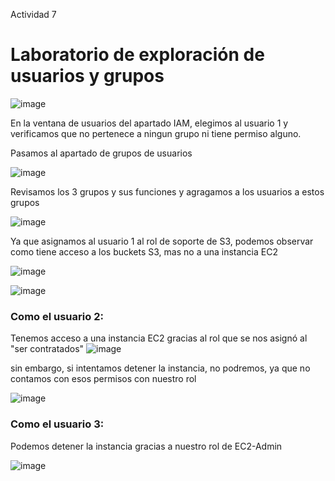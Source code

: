 Actividad 7

# Laboratorio de exploración de usuarios y grupos
![image](https://github.com/JosueFlorian17/Comunicacion_de_datos_y_redes-2024/assets/150297452/8f329542-c326-458c-97c6-55be18134be1)

En la ventana de usuarios del apartado IAM, elegimos al usuario 1 y verificamos que no pertenece a ningun grupo ni tiene permiso alguno.

Pasamos al apartado de grupos de usuarios

![image](https://github.com/JosueFlorian17/Comunicacion_de_datos_y_redes-2024/assets/150297452/113f663e-9783-4b6e-ada4-5dc119c774c4)

Revisamos los 3 grupos y sus funciones y agragamos a los usuarios a estos grupos

![image](https://github.com/JosueFlorian17/Comunicacion_de_datos_y_redes-2024/assets/150297452/ffc3ef33-bca8-45d3-af5d-bee4143eae06)



Ya que asignamos al usuario 1 al rol de soporte de S3, podemos observar como tiene acceso a los buckets S3, mas no a una instancia EC2

![image](https://github.com/JosueFlorian17/Comunicacion_de_datos_y_redes-2024/assets/150297452/79a96ef2-54a0-4a9a-8a40-074d5bd6d16c)

![image](https://github.com/JosueFlorian17/Comunicacion_de_datos_y_redes-2024/assets/150297452/185819e9-586f-4937-a3f7-24eaccc85060)


### Como el usuario 2:
Tenemos acceso a una instancia EC2 gracias al rol que se nos asignó al "ser contratados"
![image](https://github.com/JosueFlorian17/Comunicacion_de_datos_y_redes-2024/assets/150297452/1920ac3d-ec3f-459e-8f7f-b2c3753962b7)

sin embargo, si intentamos detener la instancia, no podremos, ya que no contamos con esos permisos con nuestro rol

![image](https://github.com/JosueFlorian17/Comunicacion_de_datos_y_redes-2024/assets/150297452/c1feedbc-e33e-421f-be95-67a7aa143349)

### Como el usuario 3:

Podemos detener la instancia gracias a nuestro rol de EC2-Admin


![image](https://github.com/JosueFlorian17/Comunicacion_de_datos_y_redes-2024/assets/150297452/aa65a508-df9e-4c43-b6f9-baac3944249d)

